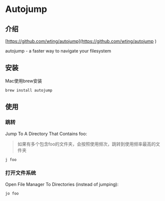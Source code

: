 # Autojump

## 介绍

[https://github.com/wting/autojump](https://github.com/wting/autojump
)

autojump - a faster way to navigate your filesystem


## 安装

Mac使用brew安装

```
brew install autojump
```

## 使用

### 跳转

Jump To A Directory That Contains foo:
>如果有多个包含foo的文件夹，会按照使用频次，跳转到使用频率最高的文件夹

```
j foo
```

### 打开文件系统

Open File Manager To Directories (instead of jumping):

```
jo foo
```